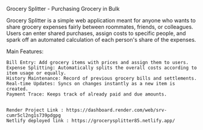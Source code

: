 Grocery Splitter - Purchasing Grocery in Bulk

Grocery Splitter is a simple web application meant for anyone who wants to share grocery expenses fairly between roommates, friends, or colleagues. Users can enter shared purchases, assign costs to specific people, and spark off an automated calculation of each person's share of the expenses.

Main Features:

    Bill Entry: Add grocery items with prices and assign them to users.
    Expense Splitting: Automatically splits the overall costs according to item usage or equally.
    History Maintenance: Record of previous grocery bills and settlements.
    Real-time Updates: Syncs on changes instantly as a new item is created.
    Payment Trace: Keeps track of already paid and due amounts.


    Render Project Link : https://dashboard.render.com/web/srv-cumr5cl2ng1s739pdgpg
    Netlify deployed link : https://grocerysplitter85.netlify.app/
